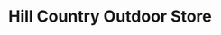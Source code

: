 ---
title: "Hill Country Outdoor Store"
url: /pipe-creek/hill-country-outdoor-store/
shop: general
---